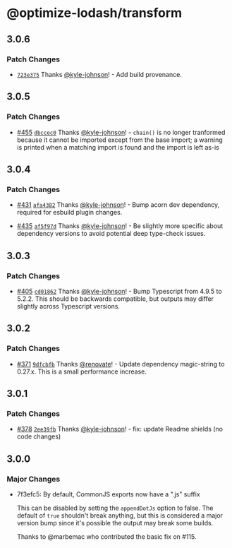 # @optimize-lodash/transform

## 3.0.6

### Patch Changes

- [`723e375`](https://github.com/kyle-johnson/rollup-plugin-optimize-lodash-imports/commit/723e375c8b6fc32b865d069bc1d4639249de8681) Thanks [@kyle-johnson](https://github.com/kyle-johnson)! - Add build provenance.

## 3.0.5

### Patch Changes

- [#455](https://github.com/kyle-johnson/rollup-plugin-optimize-lodash-imports/pull/455) [`dbccec0`](https://github.com/kyle-johnson/rollup-plugin-optimize-lodash-imports/commit/dbccec0631340c05f28a78afe7b353916f47fd89) Thanks [@kyle-johnson](https://github.com/kyle-johnson)! - `chain()` is no longer tranformed because it cannot be imported except from the base import; a warning is printed when a matching import is found and the import is left as-is

## 3.0.4

### Patch Changes

- [#431](https://github.com/kyle-johnson/rollup-plugin-optimize-lodash-imports/pull/431) [`afa4382`](https://github.com/kyle-johnson/rollup-plugin-optimize-lodash-imports/commit/afa438276f164a2afefbce9993f214e9a4aec8f7) Thanks [@kyle-johnson](https://github.com/kyle-johnson)! - Bump acorn dev dependency, required for esbuild plugin changes.

- [#435](https://github.com/kyle-johnson/rollup-plugin-optimize-lodash-imports/pull/435) [`af5f97d`](https://github.com/kyle-johnson/rollup-plugin-optimize-lodash-imports/commit/af5f97dbba80dec2cbefeee1890504aeac1cb569) Thanks [@kyle-johnson](https://github.com/kyle-johnson)! - Be slightly more specific about dependency versions to avoid potential deep type-check issues.

## 3.0.3

### Patch Changes

- [#405](https://github.com/kyle-johnson/rollup-plugin-optimize-lodash-imports/pull/405) [`cd01862`](https://github.com/kyle-johnson/rollup-plugin-optimize-lodash-imports/commit/cd01862f3a3cffb05a3d7ea49587bb8f29ef723c) Thanks [@kyle-johnson](https://github.com/kyle-johnson)! - Bump Typescript from 4.9.5 to 5.2.2. This should be backwards compatible, but outputs may differ slightly across Typescript versions.

## 3.0.2

### Patch Changes

- [#371](https://github.com/kyle-johnson/rollup-plugin-optimize-lodash-imports/pull/371) [`9dfcbfb`](https://github.com/kyle-johnson/rollup-plugin-optimize-lodash-imports/commit/9dfcbfb6fd642a350520bf6bd9032918a2df6dc6) Thanks [@renovate](https://github.com/apps/renovate)! - Update dependency magic-string to 0.27.x. This is a small performance increase.

## 3.0.1

### Patch Changes

- [#378](https://github.com/kyle-johnson/rollup-plugin-optimize-lodash-imports/pull/378) [`2ee39fb`](https://github.com/kyle-johnson/rollup-plugin-optimize-lodash-imports/commit/2ee39fb73fe818a9cf1648cdc59beba0d899b011) Thanks [@kyle-johnson](https://github.com/kyle-johnson)! - fix: update Readme shields (no code changes)

## 3.0.0

### Major Changes

- 7f3efc5: By default, CommonJS exports now have a ".js" suffix

  This can be disabled by setting the `appendDotJs` option to false. The default of `true` shouldn't break anything, but this is considered a major version bump since it's possible the output may break some builds.

  Thanks to @marbemac who contributed the basic fix on #115.

